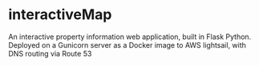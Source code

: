 # interactiveMap

An interactive property information web application, built in Flask Python. Deployed on a Gunicorn server as a Docker image to AWS lightsail, with DNS routing via Route 53

